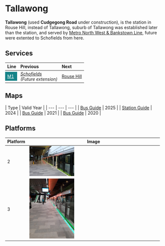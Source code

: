 # Tallawong

**Tallawong** (used **Cudgegong Road** under construction), is the station in Rouse Hill, instead of Tallawong, suburb of Tallawong was established later than the station, and served by [Metro North West & Bankstown Line](/metro/m1), future were extented to Schofields from here.

## Services

| Line | Previous | Next |
| :--- | :--- | :--- |
| <mark style="background-color: #168388; display: inline-block; padding: 6px 10px; margin: -6px -10px;"><a href="/metro/m1" style="color: #fff;">M1</a></mark> | <em>[Schofields](/schofields/schofields)<br>(Future extension)</em> | [Rouse Hill](/rousehill/rousehill) |

## Maps

| Type | Valid Year |
| --- | --- | --- |
| [Bus Guide](CUD_APXP_BSG_WCAG_20250119.pdf) | 2025 |
| [Station Guide](CUD_APCP_001.pdf) | 2024 |
| [Bus Guide](CUD_APCP_007.pdf) | 2021 |
| [Bus Guide](CUD_APCP_007(old).pdf) | 2020 |

## Platforms

| Platform | Image |
| --- | --- |
| 2 | <img src="platform2.png" width="35%" height="35%"> |
| 3 | <img src="platform3.png" width="35%" height="35%"> |